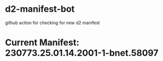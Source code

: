 # d2-manifest-bot
github action for checking for new d2 manifest

# Current Manifest: 230773.25.01.14.2001-1-bnet.58097